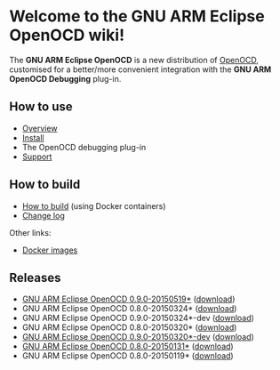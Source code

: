 # Welcome to the GNU ARM Eclipse OpenOCD wiki!

The **GNU ARM Eclipse OpenOCD** is a new distribution of [OpenOCD](http://openocd.sourceforge.net/), customised for a better/more convenient integration with the **GNU ARM OpenOCD Debugging** plug-in.

## How to use

* [Overview](Overview)
* [Install](Install)
* The OpenOCD debugging plug-in
* [Support](https://github.com/gnuarmeclipse/openocd/issues/1)

## How to build

* [How to build](How-to-build) (using Docker containers)
* [Change log](Change-log)

Other links:

* [Docker images](https://registry.hub.docker.com/u/ilegeul/)

## Releases

* [GNU ARM Eclipse OpenOCD 0.9.0-20150519*](https://github.com/gnuarmeclipse/openocd/wiki/Release-v0.9.0-20150519) ([download](https://github.com/gnuarmeclipse/openocd/releases/tag/gae-0.9.0-20150519))
* GNU ARM Eclipse OpenOCD 0.8.0-20150324* ([download](https://github.com/gnuarmeclipse/openocd/releases/tag/gae-0.8.0-20150324))
* GNU ARM Eclipse OpenOCD 0.9.0-20150324*-dev ([download](https://github.com/gnuarmeclipse/openocd/releases/tag/gae-0.9.0-20150324))
* GNU ARM Eclipse OpenOCD 0.8.0-20150320* ([download](https://github.com/gnuarmeclipse/openocd/releases/tag/gae-0.8.0-20150320))
* [GNU ARM Eclipse OpenOCD 0.9.0-20150320*-dev](https://github.com/gnuarmeclipse/openocd/wiki/Release-v0.9.0-20150320) ([download](https://github.com/gnuarmeclipse/openocd/releases/tag/gae-0.9.0-20150320))
* [GNU ARM Eclipse OpenOCD 0.8.0-20150131*](https://github.com/gnuarmeclipse/openocd/wiki/Release-v0.8.0-20150131) ([download](https://github.com/gnuarmeclipse/openocd/releases/tag/gae-0.8.0-20150131))
* GNU ARM Eclipse OpenOCD 0.8.0-20150119* ([download](https://github.com/gnuarmeclipse/openocd/releases/tag/gae-0.8.0-20150119))